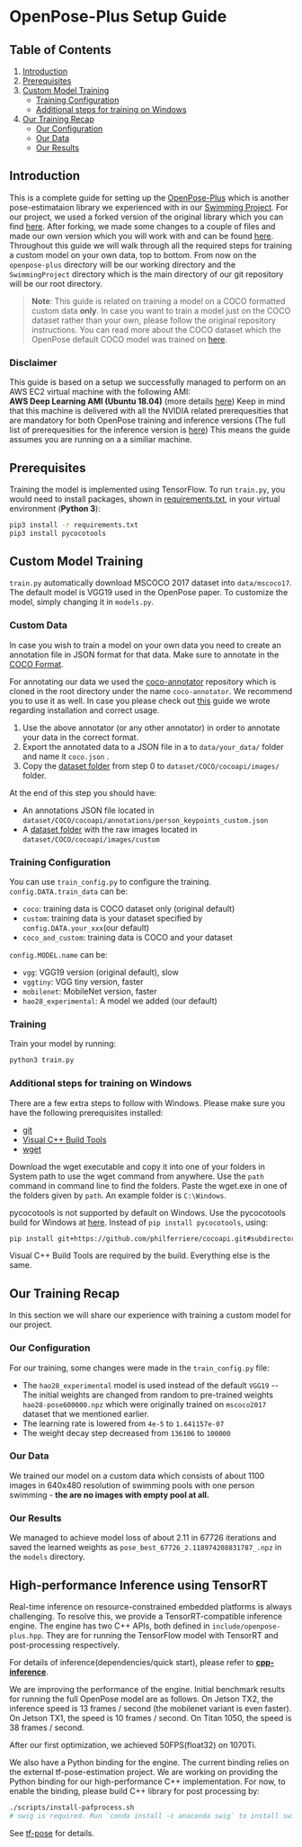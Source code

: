 # OpenPose-Plus Setup Guide

## Table of Contents
1. [Introduction](#introduction)
2. [Prerequisites](#prerequisites)
3. [Custom Model Training](#custom-model-training)
   * [Training Configuration](#training-configuration)
   * [Additional steps for training on Windows](#additional-steps-for-training-on-windows)
5. [Our Training Recap](#our-training-recap)
   * [Our Configuration](#configuration)
   * [Our Data](#our-data)
   *  [Our Results](#our-results)
## Introduction
This is a complete guide for setting up the [OpenPose-Plus](https://github.com/tensorlayer/openpose-plus) which is another pose-estimataion library we experienced with in our [Swimming Project](https://github.com/roeegro/SwimmingProject).
For our project, we used a forked version of the original library which you can find [here](https://github.com/bela127/openpose-plus).
After forking, we made some changes to a couple of files and made our own version which you will work with and can be found [here](https://github.com/tommarz/openpose_train).
Throughout this guide we will walk through all the required steps for training a custom model on your own data, top to bottom.
From now on the `openpose-plus` directory will be our working directory and the `SwimmingProject` directory which is the main directory of our git repository will be our root directory.
> **Note**: This guide is related on training a model on a COCO formatted custom data **only**. 
>  In case you want to train a model just on the COCO dataset rather than your own, please follow the original repository instructions. You can read more about the COCO dataset which the OpenPose default COCO model was trained on [here](http://cocodataset.org/).
### Disclaimer
This guide is based on a setup we successfully managed to perform on an AWS EC2 virtual machine with the following AMI:<br>**AWS Deep Learning AMI (Ubuntu 18.04)** (more details  [here](https://aws.amazon.com/marketplace/pp/B07Y43P7X5?ref=cns_srchrow))
Keep in mind that this machine is delivered with all the NVIDIA related prerequesities that are mandatory for both OpenPose training and inference versions (The full list of prerequesities for the inference version is [here](https://github.com/CMU-Perceptual-Computing-Lab/openpose/blob/master/doc/prerequisites.md))
This means the guide assumes you are running on a a similiar machine.
## Prerequisites
Training the model is implemented using TensorFlow. To run `train.py`, you would need to install packages, shown
in [requirements.txt](https://github.com/tensorlayer/openpose-plus/blob/master/requirements.txt), in your virtual environment (**Python 3**):
```bash
pip3 install -r requirements.txt
pip3 install pycocotools
```
## Custom Model Training

`train.py` automatically download MSCOCO 2017 dataset into `data/mscoco17`.
The default model is VGG19 used in the OpenPose paper.
To customize the model, simply changing it in `models.py`.

### Custom Data
In case you wish to train a model on your own data you need to create an annotation file in JSON format for that data. Make sure to annotate in the [COCO Format](http://cocodataset.org/#format-data).

For annotating our data we used the [coco-annotator](https://github.com/jsbroks/coco-annotator) repository which is cloned in the root directory under the name `coco-annotator`. We recommend you to use it as well. In case you please check out [this](https://docs.google.com/document/d/1CnZHzUDVSLxYTczuYnHGJrh37uqOqPRSNcRDbleLI5w/edit?usp=sharing) guide we wrote regarding installation and correct usage.

1. Use the above annotator (or any other annotator) in order to annotate your data in the correct format.
2.  Export the annotated data to a JSON file in a  to `data/your_data/` folder and name it `coco.json` .
3. Copy the [dataset folder](#step-0---data-import) from step 0 to `dataset/COCO/cocoapi/images/` folder.

At the end of this step you should have:
- An annotations JSON file located in `dataset/COCO/cocoapi/annotations/person_keypoints_custom.json`
- A [dataset folder](#step-0---data-import) with the raw images located in `dataset/COCO/cocoapi/images/custom`
### Training Configuration
You can use `train_config.py` to configure the training. `config.DATA.train_data` can be:
* `coco`: training data is COCO dataset only (original default)
* `custom`: training data is your dataset specified by `config.DATA.your_xxx`(our default)
* `coco_and_custom`: training data is COCO and your dataset

`config.MODEL.name` can be:
* `vgg`: VGG19 version (original default), slow
* `vggtiny`: VGG tiny version, faster
* `mobilenet`: MobileNet version, faster
* `hao28_experimental`: A model we added (our default)
### Training
Train your model by running:
```bash
python3 train.py
```
### Additional steps for training on Windows
There are a few extra steps to follow with Windows. Please make sure you have the following prerequisites installed:
* [git](https://git-scm.com/downloads)
* [Visual C++ Build Tools](https://visualstudio.microsoft.com/visual-cpp-build-tools/)
* [wget](https://eternallybored.org/misc/wget/)

Download the wget executable and copy it into one of your folders in System path to use the wget command from anywhere. Use the `path` command in command line to find the folders. Paste the wget.exe in one of the folders given by `path`. An example folder is `C:\Windows`.

pycocotools is not supported by default on Windows. Use the pycocotools build for Windows at [here](https://github.com/philferriere/cocoapi). Instead of `pip install pycocotools`, using:
```bash
pip install git+https://github.com/philferriere/cocoapi.git#subdirectory=PythonAPI
```
Visual C++ Build Tools are required by the build. Everything else is the same.

## Our Training Recap
In this section we will share our experience with training a custom model for our project.
### Our Configuration
For our training, some changes were made in the `train_config.py` file:
- The `hao28_experimental` model is used instead of the default `VGG19` -- The initial weights are changed from random to pre-trained weights `hao28-pose600000.npz` which were originally trained on `mscoco2017` dataset that we mentioned earlier.
- The learning rate is lowered from `4e-5` to `1.641157e-07`
- The weight decay step decreased from `136106` to `100000`
### Our Data
We trained our model on a custom data which consists of about 1100 images in 640x480 resolution of swimming pools with one person swimming - **the are no images with empty pool at all.**
### Our Results
We managed to achieve model loss of about 2.11 in 67726 iterations and saved the learned weights  as `pose_best_67726_2.118974208831787_.npz` in the `models` directory.

## High-performance Inference using TensorRT

Real-time inference on resource-constrained embedded platforms is always challenging. To resolve this, we provide a TensorRT-compatible inference engine.
The engine has two C++ APIs, both defined in `include/openpose-plus.hpp`.
They are for running the TensorFlow model with TensorRT and post-processing respectively.

For details of inference(dependencies/quick start), please refer to [**cpp-inference**](doc/markdown-doc/cpp-inference.md).

We are improving the performance of the engine.
Initial benchmark results for running the full OpenPose model are as follows.
On Jetson TX2, the inference speed is 13 frames / second (the mobilenet variant is even faster).
On Jetson TX1, the speed is 10 frames / second. On Titan 1050, the speed is 38 frames / second. 

After our first optimization, we achieved 50FPS(float32) on 1070Ti. 

We also have a Python binding for the engine. The current binding relies on
the external tf-pose-estimation project. We are working on providing the Python binding for our high-performance
C++ implementation. For now, to enable the binding, please build C++ library for post processing by:

```bash
./scripts/install-pafprocess.sh
# swig is required. Run `conda install -c anaconda swig` to install swig.
```

See [tf-pose](https://github.com/ildoonet/tf-pose-estimation/tree/master/tf_pose/pafprocess) for details.
<!--stackedit_data:
eyJoaXN0b3J5IjpbLTQ0MDc0MzgzNSwtMzg3MDY2NjI5LDU0OT
A1NTIwOCwxMjA1MjA2NTc2XX0=
-->